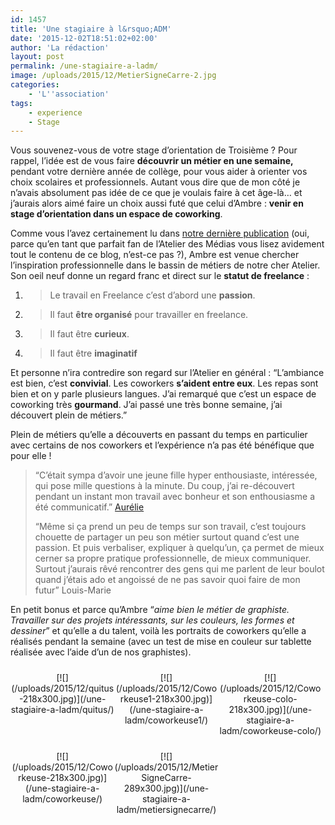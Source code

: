 ```yaml
---
id: 1457
title: 'Une stagiaire à l&rsquo;ADM'
date: '2015-12-02T18:51:02+02:00'
author: 'La rédaction'
layout: post
permalink: /une-stagiaire-a-ladm/
image: /uploads/2015/12/MetierSigneCarre-2.jpg
categories:
    - 'L''association'
tags:
    - experience
    - Stage
---
```


<span style="font-weight: 400;">Vous souvenez-vous de votre stage d’orientation de Troisième ? Pour rappel, l’idée est de vous faire **découvrir un métier en une semaine,** pendant votre dernière année de collège, pour vous aider à orienter vos choix scolaires et professionnels. Autant vous dire que de mon côté je n’avais absolument pas idée de ce que je voulais faire à cet âge-là… et j’aurais alors aimé faire un choix aussi futé que celui d’Ambre : **venir en stage d’orientation dans un espace de coworking**.</span>

<span style="font-weight: 400;">Comme vous l’avez certainement lu dans [notre dernière publication](/2015/11/association-qui-donne/) (oui, parce qu’en tant que parfait fan de l’Atelier des Médias vous lisez avidement tout le contenu de ce blog, n’est-ce pas ?), Ambre est venue chercher l’inspiration professionnelle dans le bassin de métiers de notre cher Atelier. Son oeil neuf donne un regard franc et direct sur le **statut de freelance** :</span>

1. > <span style="font-weight: 400;">Le travail en Freelance c’est d’abord une **passion**.</span>
2. > <span style="font-weight: 400;">Il faut **être organisé** pour travailler en freelance.</span>
3. > <span style="font-weight: 400;">Il faut être **curieux**.</span>
4. > <span style="font-weight: 400;">Il faut être **imaginatif** </span>

<span style="font-weight: 400;">Et personne n’ira contredire son regard sur l’Atelier en général : “L’ambiance est bien, c’est **convivial**. Les coworkers **s’aident entre eux**. Les repas sont bien et on y parle plusieurs langues. J’ai remarqué que c’est un espace de coworking très **gourmand**. J’ai passé une très bonne semaine, j’ai découvert plein de métiers.”</span>

Plein de métiers qu’elle a découverts en passant du temps en particulier avec certains de nos coworkers et l’expérience n’a pas été bénéfique que pour elle !

> <span style="font-weight: 400;">“C’était sympa d’avoir une jeune fille hyper enthousiaste, intéressée, qui pose mille questions à la minute. Du coup, j’ai re-découvert pendant un instant mon travail avec bonheur et son enthousiasme a été communicatif.” [Aurélie](/coworkers/aurelie-khalidi/)</span>
> 
> <span style="font-weight: 400;">“Même si ça prend un peu de temps sur son travail, c’est toujours chouette de partager un peu son métier surtout quand c’est une passion. Et puis verbaliser, expliquer à quelqu’un, ça permet de mieux cerner sa propre pratique professionnelle, de mieux communiquer. Surtout j’aurais rêvé rencontrer des gens qui me parlent de leur boulot quand j’étais ado et angoissé de ne pas savoir quoi faire de mon futur” Louis-Marie</span>

<span style="font-weight: 400;">En petit bonus et parce qu’Ambre “*aime bien le métier de graphiste. Travailler sur des projets intéressants, sur les couleurs, les formes et dessiner*” et qu’elle a du talent, voilà les portraits de coworkers qu’elle a réalisés pendant la semaine (avec un test de mise en couleur sur tablette réalisée avec l’aide d’un de nos graphistes).</span>

 <style type="text/css">
			#gallery-8 {
				margin: auto;
			}
			#gallery-8 .gallery-item {
				float: left;
				margin-top: 10px;
				text-align: center;
				width: 33%;
			}
			#gallery-8 img {
				border: 2px solid #cfcfcf;
			}
			#gallery-8 .gallery-caption {
				margin-left: 0;
			}
			/* see gallery_shortcode() in wp-includes/media.php */
		</style>

<div class="gallery galleryid-1457 gallery-columns-3 gallery-size-medium" id="gallery-8"><dl class="gallery-item"> <dt class="gallery-icon portrait"> [![](/uploads/2015/12/quitus-218x300.jpg)](/une-stagiaire-a-ladm/quitus/) </dt></dl><dl class="gallery-item"> <dt class="gallery-icon portrait"> [![](/uploads/2015/12/Coworkeuse1-218x300.jpg)](/une-stagiaire-a-ladm/coworkeuse1/) </dt></dl><dl class="gallery-item"> <dt class="gallery-icon portrait"> [![](/uploads/2015/12/Coworkeuse-colo-218x300.jpg)](/une-stagiaire-a-ladm/coworkeuse-colo/) </dt></dl>  
<dl class="gallery-item"> <dt class="gallery-icon portrait"> [![](/uploads/2015/12/Coworkeuse-218x300.jpg)](/une-stagiaire-a-ladm/coworkeuse/) </dt></dl><dl class="gallery-item"> <dt class="gallery-icon portrait"> [![](/uploads/2015/12/MetierSigneCarre-289x300.jpg)](/une-stagiaire-a-ladm/metiersignecarre/) </dt></dl>   
 </div>